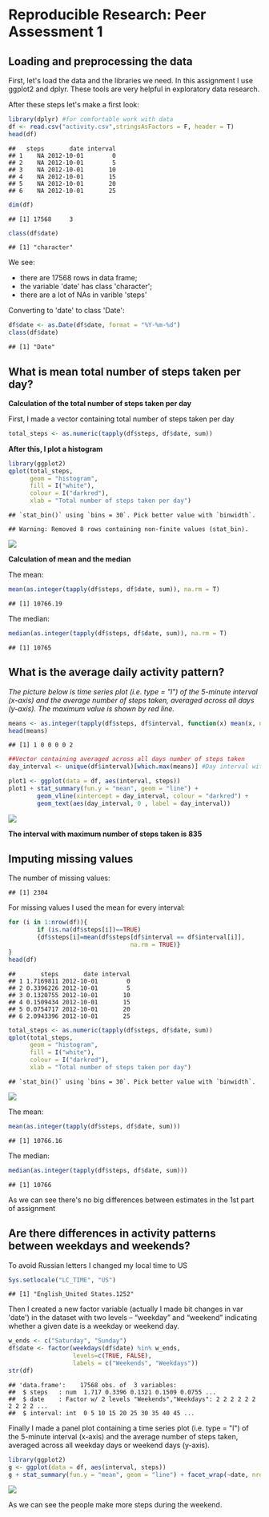# Reproducible Research: Peer Assessment 1


## Loading and preprocessing the data
First, let's load the data and the libraries we need.
In this assignment I use ggplot2 and dplyr. These tools are very helpful in exploratory data research.

After these steps let's make a first look:


```r
library(dplyr) #for comfortable work with data
df <- read.csv("activity.csv",stringsAsFactors = F, header = T)
head(df)
```

```
##   steps       date interval
## 1    NA 2012-10-01        0
## 2    NA 2012-10-01        5
## 3    NA 2012-10-01       10
## 4    NA 2012-10-01       15
## 5    NA 2012-10-01       20
## 6    NA 2012-10-01       25
```

```r
dim(df)
```

```
## [1] 17568     3
```

```r
class(df$date)
```

```
## [1] "character"
```

We see:

- there are 17568 rows in data frame;
- the variable 'date' has class 'character';
- there are a lot of NAs in varible 'steps'

Converting to 'date' to class 'Date':


```r
df$date <- as.Date(df$date, format = "%Y-%m-%d")
class(df$date)
```

```
## [1] "Date"
```

## What is mean total number of steps taken per day?

**Calculation of the total number of steps taken per day**

First, I made a vector containing total number of steps taken per day

```r
total_steps <- as.numeric(tapply(df$steps, df$date, sum))
```

**After this, I plot a histogram**


```r
library(ggplot2)
qplot(total_steps, 
      geom = "histogram", 
      fill = I("white"), 
      colour = I("darkred"), 
      xlab = "Total number of steps taken per day") 
```

```
## `stat_bin()` using `bins = 30`. Pick better value with `binwidth`.
```

```
## Warning: Removed 8 rows containing non-finite values (stat_bin).
```

![](PA1_template_files/figure-html/unnamed-chunk-4-1.png)<!-- -->

**Calculation of mean and the median**

The mean:

```r
mean(as.integer(tapply(df$steps, df$date, sum)), na.rm = T)
```

```
## [1] 10766.19
```
The median:

```r
median(as.integer(tapply(df$steps, df$date, sum)), na.rm = T)
```

```
## [1] 10765
```

## What is the average daily activity pattern?

*The picture below is time series plot (i.e. type = "l") of the 5-minute interval (x-axis) and the average number of steps taken, averaged across all days (y-axis). The maximum value is shown by red line.*


```r
means <- as.integer(tapply(df$steps, df$interval, function(x) mean(x, na.rm = TRUE))) 
head(means)
```

```
## [1] 1 0 0 0 0 2
```

```r
##Vector containing averaged across all days number of steps taken
day_interval <- unique(df$interval)[which.max(means)] #Day interval with max value

plot1 <- ggplot(data = df, aes(interval, steps))
plot1 + stat_summary(fun.y = "mean", geom = "line") + 
        geom_vline(xintercept = day_interval, colour = "darkred") +
        geom_text(aes(day_interval, 0 , label = day_interval))
```

![](PA1_template_files/figure-html/unnamed-chunk-7-1.png)<!-- -->

**The interval with maximum number of steps taken is 835**

## Imputing missing values

The number of missing values:

```
## [1] 2304
```

For missing values I used the mean for every interval:


```r
for (i in 1:nrow(df)){
        if (is.na(df$steps[i])==TRUE) 
        {df$steps[i]=mean(df$steps[df$interval == df$interval[i]], 
                                  na.rm = TRUE)}
}
head(df)
```

```
##       steps       date interval
## 1 1.7169811 2012-10-01        0
## 2 0.3396226 2012-10-01        5
## 3 0.1320755 2012-10-01       10
## 4 0.1509434 2012-10-01       15
## 5 0.0754717 2012-10-01       20
## 6 2.0943396 2012-10-01       25
```


```r
total_steps <- as.numeric(tapply(df$steps, df$date, sum))
qplot(total_steps, 
      geom = "histogram", 
      fill = I("white"), 
      colour = I("darkred"), 
      xlab = "Total number of steps taken per day")
```

```
## `stat_bin()` using `bins = 30`. Pick better value with `binwidth`.
```

![](PA1_template_files/figure-html/unnamed-chunk-10-1.png)<!-- -->

The mean:

```r
mean(as.integer(tapply(df$steps, df$date, sum)))
```

```
## [1] 10766.16
```
The median:

```r
median(as.integer(tapply(df$steps, df$date, sum)))
```

```
## [1] 10766
```

As we can see there's no big differences between estimates in the 1st part of assignment

## Are there differences in activity patterns between weekdays and weekends?

To avoid Russian letters I changed my local time to US


```r
Sys.setlocale("LC_TIME", "US")
```

```
## [1] "English_United States.1252"
```

Then I created a new factor variable (actually I made bit changes in var 'date') in the dataset with two levels – “weekday” and “weekend” indicating whether a given date is a weekday or weekend day.


```r
w_ends <- c("Saturday", "Sunday")
df$date <- factor(weekdays(df$date) %in% w_ends, 
                  levels=c(TRUE, FALSE), 
                  labels = c("Weekends", "Weekdays"))
str(df)
```

```
## 'data.frame':	17568 obs. of  3 variables:
##  $ steps   : num  1.717 0.3396 0.1321 0.1509 0.0755 ...
##  $ date    : Factor w/ 2 levels "Weekends","Weekdays": 2 2 2 2 2 2 2 2 2 2 ...
##  $ interval: int  0 5 10 15 20 25 30 35 40 45 ...
```

Finally I made a panel plot containing a time series plot (i.e. type = "l") of the 5-minute interval (x-axis) and the average number of steps taken, averaged across all weekday days or weekend days (y-axis).


```r
library(ggplot2)
g <- ggplot(data = df, aes(interval, steps))
g + stat_summary(fun.y = "mean", geom = "line") + facet_wrap(~date, nrow = 2)
```

![](PA1_template_files/figure-html/unnamed-chunk-15-1.png)<!-- -->

As we can see the people make more steps during the weekend.
